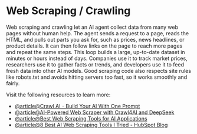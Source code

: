 # Web Scraping / Crawling

Web scraping and crawling let an AI agent collect data from many web pages without human help. The agent sends a request to a page, reads the HTML, and pulls out parts you ask for, such as prices, news headlines, or product details. It can then follow links on the page to reach more pages and repeat the same steps. This loop builds a large, up-to-date dataset in minutes or hours instead of days. Companies use it to track market prices, researchers use it to gather facts or trends, and developers use it to feed fresh data into other AI models. Good scraping code also respects site rules like robots.txt and avoids hitting servers too fast, so it works smoothly and fairly.

Visit the following resources to learn more:

- [@article@Crawl AI - Build Your AI With One Prompt](https://www.crawlai.org/)
- [@article@AI-Powered Web Scraper with Crawl4AI and DeepSeek](https://brightdata.com/blog/web-data/crawl4ai-and-deepseek-web-scraping)
- [@article@Best Web Scraping Tools for AI Applications](https://www.thetoolnerd.com/p/best-web-scraping-tools-for-ai-applications)
- [@article@8 Best AI Web Scraping Tools I Tried - HubSpot Blog](https://blog.hubspot.com/website/ai-web-scraping)